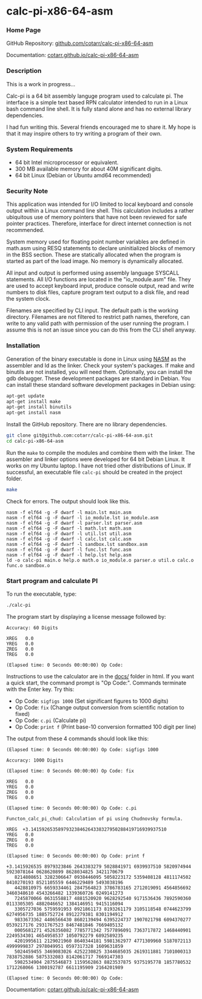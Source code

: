 # calc-pi-x86-64-asm

### Home Page

GitHub Repository: [github.com/cotarr/calc-pi-x86-64-asm](https://github.com/cotarr/calc-pi-x86-64-asm)

Documentation:  [cotarr.github.io/calc-pi-x86-64-asm](https://cotarr.github.io/calc-pi-x86-64-asm)

### Description

This is a work in progress...

Calc-pi is a 64 bit assembly languge program used to calculate pi.
The interface is a simple text based RPN calculator intended to run in
a Linux bash command line shell. It is fully stand alone and has no
external library dependencies.

I had fun writing this. Several friends encouraged me to share it.
My hope is that it may inspire others to try writing a program of their own.

### System Requirements

- 64 bit Intel microprocessor or equivalent.
- 300 MB available memory for about 40M significant digits.
- 64 bit Linux (Debian or Ubuntu amd64 recommended)

### Security Note

This application was intended for I/O limited to local keyboard and console output
within a Linux command line shell. This calculation includes a rather ubiquitous
use of memory pointers that have not been reviewed for safe pointer practices.
Therefore, interface for direct internet connection is not recommended.

System memory used for floating point number variables are defined in
math.asm using RESQ statements to declare uninitialized blocks of memory
in the BSS section. These are statically allocated when the program is
started as part of the load image. No memory is dynamically allocated.

All input and output is performed using assembly language SYSCALL statements.
All I/O functions are located in the "io_module.asm" file.
They are used to accept keyboard input, produce console output, read and write
numbers to disk files, capture program text output to a disk file, and
read the system clock.

Filenames are specified by CLI input.
The default path is the working directory.
Filenames are not filtered to restrict path names,
therefore, can write to any valid path with permission of the user running the program.
I assume this is not an issue since you can do this from the CLI shell anyway.

### Installation

Generation of the binary executable is done in Linux using
[NASM](https://www.nasm.us/doc/ "NASM Documentation")
as the assembler and ld as the linker. Check your system's packages.
If make and binutils are not installed, you will need them.
Optionally, you can install the gdb debugger.
These development packages are standard in Debian.
You can  install these standard software development packages in Debian using:
```bash
apt-get update
apt-get install make
apt-get install binutils
apt-get install nasm
```

Install the GitHub repository. There are no library dependencies.
```bash
git clone git@github.com:cotarr/calc-pi-x86-64-asm.git
cd calc-pi-x86-64-asm
```

Run the `make` to compile the modules and combine them with the linker.
The assembler and linker options were developed for 64 bit Debian Linux.
It works on my Ubuntu laptop. I have not tried other distributions
of Linux. If successful, an executable file `calc-pi` should be created
in the project folder.
```bash
make
```

Check for errors. The output should look like this.
```
nasm -f elf64 -g -F dwarf -l main.lst main.asm
nasm -f elf64 -g -F dwarf -l io_module.lst io_module.asm
nasm -f elf64 -g -F dwarf -l parser.lst parser.asm
nasm -f elf64 -g -F dwarf -l math.lst math.asm
nasm -f elf64 -g -F dwarf -l util.lst util.asm
nasm -f elf64 -g -F dwarf -l calc.lst calc.asm
nasm -f elf64 -g -F dwarf -l sandbox.lst sandbox.asm
nasm -f elf64 -g -F dwarf -l func.lst func.asm
nasm -f elf64 -g -F dwarf -l help.lst help.asm
ld -o calc-pi main.o help.o math.o io_module.o parser.o util.o calc.o func.o sandbox.o
```

### Start program and calculate PI

To run the executable, type:
```bash
./calc-pi
```

The program start by displaying a license message followed by:
```
Accuracy: 60 Digits

XREG   0.0
YREG   0.0
ZREG   0.0
TREG   0.0

(Elapsed time: 0 Seconds 00:00:00) Op Code:
```

Instructions to use the calculator are in the
[docs/](https://cotarr.github.io/calc-pi-x86-64-asm "GitHub-Pages") folder in html.
If you want a quick start, the command prompt is "Op Code:".
Commands terminate with the Enter key.  Try this:

- Op Code: `sigfigs 1000` (Set significant figures to 1000 digits)
- Op Code: `fix` (Change output conversion from scientific notation to fixed)
- Op Code: `c.pi` (Calculate pi)
- Op Code: `print f` (Print base-10 conversion formatted 100 digit per line)

The output from these 4 commands should look like this:
```
(Elapsed time: 0 Seconds 00:00:00) Op Code: sigfigs 1000

Accuracy: 1000 Digits

(Elapsed time: 0 Seconds 00:00:00) Op Code: fix

XREG   0.0
YREG   0.0
ZREG   0.0
TREG   0.0

(Elapsed time: 0 Seconds 00:00:00) Op Code: c.pi

Functon_calc_pi_chud: Calculation of pi using Chudnovsky formula.

XREG  +3.14159265358979323846264338327950288419716939937510
YREG   0.0
ZREG   0.0
TREG   0.0

(Elapsed time: 0 Seconds 00:00:00) Op Code: print f

+3.1415926535 8979323846 2643383279 5028841971 6939937510 5820974944 5923078164 0628620899 8628034825 3421170679
   8214808651 3282306647 0938446095 5058223172 5359408128 4811174502 8410270193 8521105559 6446229489 5493038196
   4428810975 6659334461 2847564823 3786783165 2712019091 4564856692 3460348610 4543266482 1339360726 0249141273
   7245870066 0631558817 4881520920 9628292540 9171536436 7892590360 0113305305 4882046652 1384146951 9415116094
   3305727036 5759591953 0921861173 8193261179 3105118548 0744623799 6274956735 1885752724 8912279381 8301194912
   9833673362 4406566430 8602139494 6395224737 1907021798 6094370277 0539217176 2931767523 8467481846 7669405132
   0005681271 4526356082 7785771342 7577896091 7363717872 1468440901 2249534301 4654958537 1050792279 6892589235
   4201995611 2129021960 8640344181 5981362977 4771309960 5187072113 4999999837 2978049951 0597317328 1609631859
   5024459455 3469083026 4252230825 3344685035 2619311881 7101000313 7838752886 5875332083 8142061717 7669147303
   5982534904 2875546873 1159562863 8823537875 9375195778 1857780532 1712268066 1300192787 6611195909 2164201989

(Elapsed time: 0 Seconds 00:00:00) Op Code:
```

Documentation:  [cotarr.github.io/calc-pi-x86-64-asm](https://cotarr.github.io/calc-pi-x86-64-asm)
